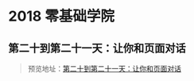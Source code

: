 # 2018 零基础学院

## 第二十到第二十一天：让你和页面对话

> 预览地址：[第二十到第二十一天：让你和页面对话](https://yingzhiji.github.io/ife/2018/零基础学院/day20-21/)
